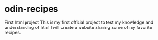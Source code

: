 # odin-recipes
First html project 
This is my first official project to test my knowledge and understanding of html
I will create a website sharing some of my favorite recipes.
